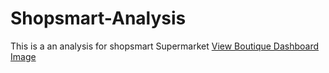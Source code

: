 # Shopsmart-Analysis
This is a an analysis for shopsmart Supermarket
<a href="https://raw.githubusercontent.com/emsy-1105/Shopsmart-Analysis/main/Nwup68jaQT.png" target="_blank">
  View Boutique Dashboard Image
</a>
